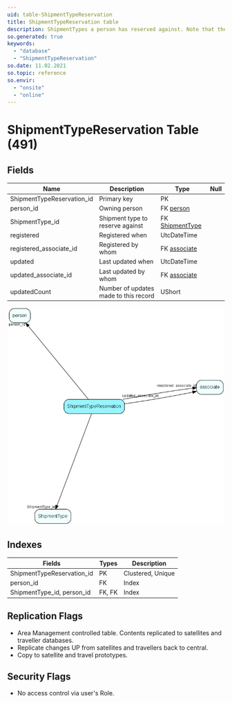 ```yaml
---
uid: table-ShipmentTypeReservation
title: ShipmentTypeReservation table
description: ShipmentTypes a person has reserved against. Note that the absense of a record here implies acceptance of a mailings of this type
so.generated: true
keywords:
  - "database"
  - "ShipmentTypeReservation"
so.date: 11.02.2021
so.topic: reference
so.envir:
  - "onsite"
  - "online"
---
```


# ShipmentTypeReservation Table (491)

## Fields

| Name | Description | Type | Null |
|------|-------------|------|:----:|
|ShipmentTypeReservation\_id|Primary key|PK| |
|person\_id|Owning person|FK [person](person.md)| |
|ShipmentType\_id|Shipment type to reserve against|FK [ShipmentType](shipmenttype.md)| |
|registered|Registered when|UtcDateTime| |
|registered\_associate\_id|Registered by whom|FK [associate](associate.md)| |
|updated|Last updated when|UtcDateTime| |
|updated\_associate\_id|Last updated by whom|FK [associate](associate.md)| |
|updatedCount|Number of updates made to this record|UShort| |


![ShipmentTypeReservation table relationship diagram](./media/ShipmentTypeReservation.png)

## Indexes

| Fields | Types | Description |
|--------|-------|-------------|
|ShipmentTypeReservation\_id |PK |Clustered, Unique |
|person\_id |FK |Index |
|ShipmentType\_id, person\_id |FK, FK |Index |

## Replication Flags

* Area Management controlled table. Contents replicated to satellites and traveller databases.
* Replicate changes UP from satellites and travellers back to central.
* Copy to satellite and travel prototypes.

## Security Flags

* No access control via user's Role.

